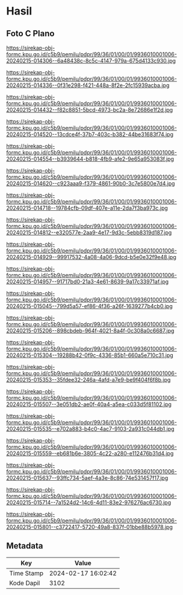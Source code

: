 # Hasil

## Foto C Plano

https://sirekap-obj-formc.kpu.go.id/c5b9/pemilu/pdpr/99/36/01/00/01/9936010001006-20240215-014306--6a48438c-8c5c-4147-979a-675d4133c930.jpg

https://sirekap-obj-formc.kpu.go.id/c5b9/pemilu/pdpr/99/36/01/00/01/9936010001006-20240215-014336--0f31e298-f421-448a-8f2e-2fc15939acba.jpg

https://sirekap-obj-formc.kpu.go.id/c5b9/pemilu/pdpr/99/36/01/00/01/9936010001006-20240215-014432--f82c8851-5bcd-4973-bc2a-8e72686e1f2d.jpg

https://sirekap-obj-formc.kpu.go.id/c5b9/pemilu/pdpr/99/36/01/00/01/9936010001006-20240215-014520--13cdce4f-37b7-403c-b382-44be31683f74.jpg

https://sirekap-obj-formc.kpu.go.id/c5b9/pemilu/pdpr/99/36/01/00/01/9936010001006-20240215-014554--b3939644-b818-4fb9-afe2-9e65a953083f.jpg

https://sirekap-obj-formc.kpu.go.id/c5b9/pemilu/pdpr/99/36/01/00/01/9936010001006-20240215-014620--c923aaa9-f379-4861-90b0-3c7e5800e7d4.jpg

https://sirekap-obj-formc.kpu.go.id/c5b9/pemilu/pdpr/99/36/01/00/01/9936010001006-20240215-014718--19784cfb-09df-407e-a11e-2da7f3ba973c.jpg

https://sirekap-obj-formc.kpu.go.id/c5b9/pemilu/pdpr/99/36/01/00/01/9936010001006-20240215-014812--e320577e-2aa9-4e17-9d3c-5ebb8319d187.jpg

https://sirekap-obj-formc.kpu.go.id/c5b9/pemilu/pdpr/99/36/01/00/01/9936010001006-20240215-014929--99917532-4a08-4a06-9dcd-b5e0e32f9e48.jpg

https://sirekap-obj-formc.kpu.go.id/c5b9/pemilu/pdpr/99/36/01/00/01/9936010001006-20240215-014957--91717bd0-21a3-4e61-8639-9a17c33971af.jpg

https://sirekap-obj-formc.kpu.go.id/c5b9/pemilu/pdpr/99/36/01/00/01/9936010001006-20240215-015045--799d5a57-ef86-4f36-a26f-1639277b4cb0.jpg

https://sirekap-obj-formc.kpu.go.id/c5b9/pemilu/pdpr/99/36/01/00/01/9936010001006-20240215-015206--898cbdeb-964f-4021-8a4f-0c308a0c6687.jpg

https://sirekap-obj-formc.kpu.go.id/c5b9/pemilu/pdpr/99/36/01/00/01/9936010001006-20240215-015304--19288b42-0f9c-4336-85b1-660a5e710c31.jpg

https://sirekap-obj-formc.kpu.go.id/c5b9/pemilu/pdpr/99/36/01/00/01/9936010001006-20240215-015353--35fdee32-246a-4afd-a7e9-be9f404f6f8b.jpg

https://sirekap-obj-formc.kpu.go.id/c5b9/pemilu/pdpr/99/36/01/00/01/9936010001006-20240215-015507--3e051db2-ae0f-40a4-a5ea-c033d5f81102.jpg

https://sirekap-obj-formc.kpu.go.id/c5b9/pemilu/pdpr/99/36/01/00/01/9936010001006-20240215-015535--e702a883-b4c0-4ac7-9103-2a931c044db1.jpg

https://sirekap-obj-formc.kpu.go.id/c5b9/pemilu/pdpr/99/36/01/00/01/9936010001006-20240215-015559--eb681b6e-3805-4c22-a280-e112476b31d4.jpg

https://sirekap-obj-formc.kpu.go.id/c5b9/pemilu/pdpr/99/36/01/00/01/9936010001006-20240215-015637--93ffc734-5aef-4a3e-8c86-74e531457f17.jpg

https://sirekap-obj-formc.kpu.go.id/c5b9/pemilu/pdpr/99/36/01/00/01/9936010001006-20240215-015714--7a1524d2-14c6-4d11-83e2-976276ac6730.jpg

https://sirekap-obj-formc.kpu.go.id/c5b9/pemilu/pdpr/99/36/01/00/01/9936010001006-20240215-015801--c3722417-5720-49a8-837f-01bbe88b5978.jpg


## Metadata

| Key        | Value               |
| ---------- | ------------------- |
| Time Stamp | 2024-02-17 16:02:42 |
| Kode Dapil | 3102                |



